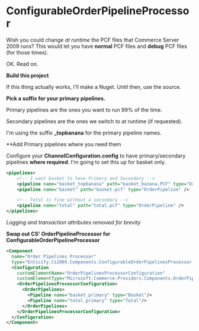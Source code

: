 ConfigurableOrderPipelineProcessor
====================================

Wish you could change *at runtime* the PCF files that Commerce Server 2009 runs?  This would let you have **normal** PCF files and **debug** PCF files (for those times).

OK.  Read on.

**Build this project**

If this thing actually works, I'll make a Nuget.  Until then, use the source.

**Pick a suffix for your primary pipelines.**

Primary pipelines are the ones you want to run 99% of the time.

Secondary pipelines are the ones we switch to at runtime (if requested).

I'm using the suffix **_topbanana** for the primary pipeline names.
 
**Add Primary pipelines where you need them

Configure your **ChannelConfiguration.config** to have primary/secondary pipelines **where required**.  I'm going to set this up for basket only.

```xml
<pipelines>
    <!-- I want basket to have Primary and Secondary -->
    <pipeline name="basket_topbanana" path="basket_banana.PCF" type="OrderPipeline" />
    <pipeline name="basket" path="basket.pcf" type="OrderPipeline" />

    <!-- Total is fine without a secondary -->
    <pipeline name="total" path="total.pcf" type="OrderPipeline" />
</pipelines>
```

*Logging and transaction attributes removed for brevity*

**Swap out CS' OrderPipelineProcessor for ConfigurableOrderPipelineProcessor**

```xml
<Component
  name="Order Pipelines Processor"
  type="Enticify.Cs2009.Components.ConfigurableOrderPipelinesProcessor, Enticify.Cs2009.Components, Version=0.1.0.0, Culture=neutral, PublicKeyToken=10ff57ed14d5fefa">
  <Configuration
    customElementName="OrderPipelinesProcessorConfiguration"
    customElementType="Microsoft.Commerce.Providers.Components.OrderPipelinesProcessorConfiguration, Microsoft.Commerce.Providers, Version=1.0.0.0, Culture=neutral,PublicKeyToken=31bf3856ad364e35">
    <OrderPipelinesProcessorConfiguration>
      <OrderPipelines>
        <Pipeline name="basket_primary" type="Basket"/>
        <Pipeline name="total_primary" type="Total"/>
      </OrderPipelines>
    </OrderPipelinesProcessorConfiguration>
  </Configuration>
</Component>
```
